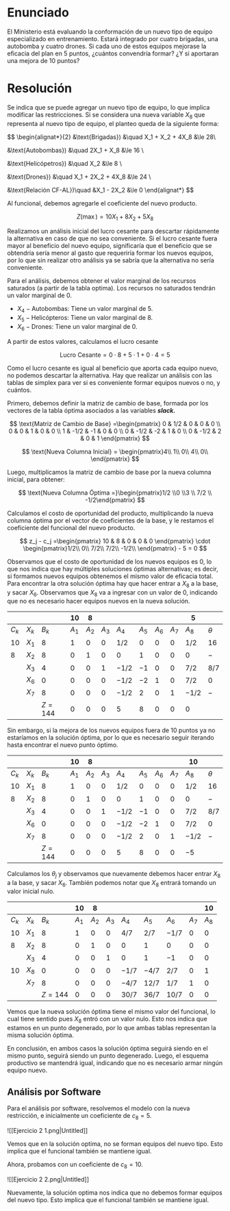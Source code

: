 # Enunciado

El Ministerio está evaluando la conformación de un nuevo tipo de equipo especializado en entrenamiento. Estará integrado por cuatro brigadas, una autobomba y cuatro drones. Si cada uno de estos equipos mejorase la eficacia del plan en 5 puntos, ¿cuántos convendría formar? ¿Y si aportaran una mejora de 10 puntos?

# Resolución

Se indica que se puede agregar un nuevo tipo de equipo, lo que implica modificar las restricciones. Si se considera una nueva variable $X_8$ que representa al nuevo tipo de equipo, el planteo queda de la siguiente forma:

$$
\begin{alignat*}{2}
&\text{Brigadas}) &\quad X_1 + X_2 + 4X_8 &\le 28\\

&\text{Autobombas}) &\quad 2X_1   + X_8 &\le 16 \\

&\text{Helicópetros}) &\quad  X_2 &\le 8 \\

&\text{Drones}) &\quad X_1 + 2X_2  + 4X_8 &\le 24 \\

&\text{Relación CF-AL})\quad &X_1 - 2X_2 &\le 0
\end{alignat*}
$$

Al funcional, debemos agregarle el coeficiente del nuevo producto.

$$
Z(\max) = 10X_1 + 8X_2 + 5X_8
$$

Realizamos un análisis inicial del lucro cesante para descartar rápidamente la alternativa en caso de que no sea conveniente. Si el lucro cesante fuera mayor al beneficio del nuevo equipo, significaría que el beneficio que se obtendría sería menor al gasto que requeriría formar los nuevos equipos, por lo que sin realizar otro análisis ya se sabría que la alternativa no sería conveniente. 

Para el análisis, debemos obtener el valor marginal de los recursos saturados (a partir de la tabla optima). Los recursos no saturados tendrán un valor marginal de $0$.

- $X_4 - \text{Autobombas}:$ Tiene un valor marginal de $5$.
- $X_5 - \text{Helicópteros}:$ Tiene un valor marginal de $8$.
- $X_6 - \text{Drones}:$ Tiene un valor marginal de $0$.

A partir de estos valores, calculamos el lucro cesante

$$
\text{Lucro Cesante} = 0 \cdot 8 + 5 \cdot 1 + 0 \cdot 4 = 5
$$

Como el lucro cesante es igual al beneficio que aporta cada equipo nuevo, no podemos descartar la alternativa. Hay que realizar un análisis con las tablas de simplex para ver si es conveniente formar equipos nuevos o no, y cuántos.

Primero, debemos definir la matriz de cambio de base, formada por los vectores de la tabla óptima asociados a las variables ***slack.***

$$
\text{Matriz de Cambio de Base} =\begin{pmatrix}
0 & 1/2 & 0 & 0 & 0 \\
0 & 0 & 1 & 0 & 0 \\
1 & -1/2 & -1 & 0 & 0 \\
0 & -1/2 & -2 & 1 & 0 \\
0 & -1/2 & 2 & 0 & 1
\end{pmatrix}
$$

$$
\text{Nueva Columna Inicial} = \begin{pmatrix}4\\ 
1\\ 
0\\
4\\
0\\
\end{pmatrix}
$$

Luego, multiplicamos la matriz de cambio de base por la nueva columna inicial, para obtener:

$$
\text{Nueva Columna Óptima =}\begin{pmatrix}1/2 \\0 \\3 \\ 7/2 \\ -1/2\end{pmatrix}
$$

Calculamos el costo de oportunidad del producto, multiplicando la nueva columna óptima por el vector de coeficientes de la base, y le restamos el coeficiente del funcional del nuevo producto.

$$
z_j - c_j =\begin{pmatrix}
10 & 8 & 0 & 0 & 0
\end{pmatrix} \cdot \begin{pmatrix}1/2\\ 
0\\ 
7/2\\
7/2\\
-1/2\\
\end{pmatrix} - 5 = 0
$$

Observamos que el costo de oportunidad de los nuevos equipos es $0$, lo que nos indica que hay múltiples soluciones óptimas alternativas; es decir, si formamos nuevos equipos obtenemos el mismo valor de eficacia total. Para encontrar la otra solución óptima hay que hacer entrar a $X_8$ a la base, y sacar $X_6$. Observamos que $X_8$ va a ingresar con un valor de $0$, indicando que no es necesario hacer equipos nuevos en la nueva solución.

|  |  |  | $10$ | $8$ |  |  |  |  |  | $5$ |  |
| --- | --- | --- | --- | --- | --- | --- | --- | --- | --- | --- | --- |
| $C_k$ | $X_k$ | $B_k$ | $A_1$ | $A_2$ | $A_3$ | $A_4$ | $A_5$ | $A_6$ | $A_7$ | $A_8$ | $\theta$ |
| $10$ | $X_1$ | $8$ | $1$ | $0$ | $0$ | $1/2$ | $0$ | $0$ | $0$ | $1/2$ | $16$ |
| $8$ | $X_2$ | $8$ | $0$ | $1$ | $0$ | $0$ | $1$ | $0$ | $0$ | $0$ | $-$ |
|  | $X_3$ | $4$ | $0$ | $0$ | $1$ | $-1/2$ | $-1$ | $0$ | $0$ | $7/2$ | $8/7$ |
|  | $X_6$ | $0$ | $0$ | $0$ | $0$ | $-1/2$ | $-2$ | $1$ | $0$ | $7/2$ | $0$ |
|  | $X_7$ | $8$ | $0$ | $0$ | $0$ | $-1/2$ | $2$ | $0$ | $1$ | $-1/2$ | $-$ |
|  |  | $Z = 144$ | $0$ | $0$ | $0$ | $5$ | $8$ | $0$ | $0$ | $0$ |  |

Sin embargo, si la mejora de los nuevos equipos fuera de $10$ puntos ya no estaríamos en la solución óptima, por lo que es necesario seguir iterando hasta encontrar el nuevo punto óptimo.

|  |  |  | $10$ | $8$ |  |  |  |  |  | $10$ |  |
| --- | --- | --- | --- | --- | --- | --- | --- | --- | --- | --- | --- |
| $C_k$ | $X_k$ | $B_k$ | $A_1$ | $A_2$ | $A_3$ | $A_4$ | $A_5$ | $A_6$ | $A_7$ | $A_8$ | $\theta$ |
| $10$ | $X_1$ | $8$ | $1$ | $0$ | $0$ | $1/2$ | $0$ | $0$ | $0$ | $1/2$ | $16$ |
| $8$ | $X_2$ | $8$ | $0$ | $1$ | $0$ | $0$ | $1$ | $0$ | $0$ | $0$ | $-$ |
|  | $X_3$ | $4$ | $0$ | $0$ | $1$ | $-1/2$ | $-1$ | $0$ | $0$ | $7/2$ | $8/7$ |
|  | $X_6$ | $0$ | $0$ | $0$ | $0$ | $-1/2$ | $-2$ | $1$ | $0$ | $7/2$ | $0$ |
|  | $X_7$ | $8$ | $0$ | $0$ | $0$ | $-1/2$ | $2$ | $0$ | $1$ | $-1/2$ | $-$ |
|  |  | $Z = 144$ | $0$ | $0$ | $0$ | $5$ | $8$ | $0$ | $0$ | $-5$ |  |

Calculamos los $\theta_j$ y observamos que nuevamente debemos hacer entrar $X_8$ a la base, y sacar $X_6$. También podemos notar que $X_8$ entrará tomando un valor inicial nulo.

|  |  |  | $10$ | $8$ |  |  |  |  |  | $10$ |
| --- | --- | --- | --- | --- | --- | --- | --- | --- | --- | --- |
| $C_k$ | $X_k$ | $B_k$ | $A_1$ | $A_2$ | $A_3$ | $A_4$ | $A_5$ | $A_6$ | $A_7$ | $A_8$ |
| $10$ | $X_1$ | $8$ | $1$ | $0$ | $0$ | $4/7$ | $2/7$ | $-1/7$ | $0$ | $0$ |
| $8$ | $X_2$ | $8$ | $0$ | $1$ | $0$ | $0$ | $1$ | $0$ | $0$ | $0$ |
|  | $X_3$ | $4$ | $0$ | $0$ | $1$ | $0$ | $1$ | $-1$ | $0$ | $0$ |
| $10$ | $X_8$ | $0$ | $0$ | $0$ | $0$ | $-1/7$ | $-4/7$ | $2/7$ | $0$ | $1$ |
|  | $X_7$ | $8$ | $0$ | $0$ | $0$ | $-4/7$ | $12/7$ | $1/7$ | $1$ | $0$ |
|  |  | $Z = 144$ | $0$ | $0$ | $0$ | $30/7$ | $36/7$ | $10/7$ | $0$ | $0$ |

Vemos que la nueva solución óptima tiene el mismo valor del funcional, lo cual tiene sentido pues $X_8$ entró con un valor nulo. Esto nos indica que estamos en un punto degenerado, por lo que ambas tablas representan la misma solución óptima.

En conclusión, en ambos casos la solución óptima seguirá siendo en el mismo punto, seguirá siendo un punto degenerado. Luego, el esquema productivo se mantendrá igual, indicando que no es necesario armar ningún equipo nuevo.

## Análisis por Software

Para el análisis por software, resolvemos el modelo con la nueva restricción, e inicialmente un coeficiente de $c_8=5$.

![[Ejercicio 2 1.png|Untitled]]

Vemos que en la solución optima, no se forman equipos del nuevo tipo. Esto implica que el funcional también se mantiene igual.

Ahora, probamos con un coeficiente de $c_8 = 10$.

![[Ejercicio 2 2.png|Untitled]]

Nuevamente, la solución optima nos indica que no debemos formar equipos del nuevo tipo. Esto implica que el funcional también se mantiene igual.